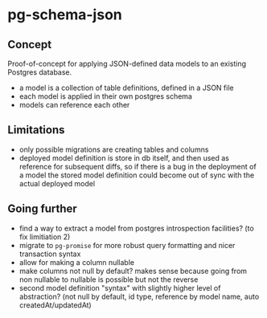 # pg-schema-json

## Concept

Proof-of-concept for applying JSON-defined data models to an existing Postgres database.

- a model is a collection of table definitions, defined in a JSON file
- each model is applied in their own postgres schema
- models can reference each other

## Limitations

- only possible migrations are creating tables and columns
- deployed model definition is store in db itself, and then used as reference for subsequent diffs, so if there is a bug in the deployment of a model the stored model definition could become out of sync with the actual deployed model

## Going further

- find a way to extract a model from postgres introspection facilities? (to fix limitiation 2)
- migrate to `pg-promise` for more robust query formatting and nicer transaction syntax
- allow for making a column nullable
- make columns not null by default? makes sense because going from non nullable to nullable is possible but not the reverse
- second model definition "syntax" with slightly higher level of abstraction? (not null by default, id type, reference by model name, auto createdAt/updatedAt)
